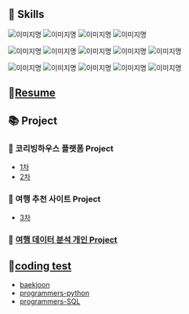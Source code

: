 ## 💫 Skills
<img alt="이미지명" src ="https://img.shields.io/badge/visual studio code-007ACC.svg?&style=for-the-badge&logo=visualstudiocode&logoColor=white"/> <img alt="이미지명" src ="https://img.shields.io/badge/jupyter-F37626.svg?&style=for-the-badge&logo=jupyter&logoColor=white"/> <img alt="이미지명" src ="https://img.shields.io/badge/google colab-F9AB00.svg?&style=for-the-badge&logo=googlecolab&logoColor=white"/> <img alt="이미지명" src ="https://img.shields.io/badge/mongodb-47A248.svg?&style=for-the-badge&logo=mongodb&logoColor=white"/>

<img alt="이미지명" src ="https://img.shields.io/badge/PYTHON-3776AB.svg?&style=for-the-badge&logo=PYTHON&logoColor=white"/> <img alt="이미지명" src ="https://img.shields.io/badge/pandas-150458.svg?&style=for-the-badge&logo=pandas&logoColor=white"/> <img alt="이미지명" src ="https://img.shields.io/badge/numpy-013243.svg?&style=for-the-badge&logo=numpy&logoColor=white"/> <img alt="이미지명" src ="https://img.shields.io/badge/selenium-43B02A.svg?&style=for-the-badge&logo=selenium&logoColor=white"/> <img alt="이미지명" src ="https://img.shields.io/badge/mysql-4479A1.svg?&style=for-the-badge&logo=mysql&logoColor=white"/>

<img alt="이미지명" src ="https://img.shields.io/badge/git-F05032.svg?&style=for-the-badge&logo=git&logoColor=white"/> <img alt="이미지명" src ="https://img.shields.io/badge/GitHub-181717.svg?&style=for-the-badge&logo=GitHub&logoColor=white"/> <img alt="이미지명" src ="https://img.shields.io/badge/slack-4A154B.svg?&style=for-the-badge&logo=slack&logoColor=white"/> <img alt="이미지명" src ="https://img.shields.io/badge/jirasoftware-0052CC.svg?&style=for-the-badge&logo=jirasoftware&logoColor=white"/> <img alt="이미지명" src ="https://img.shields.io/badge/docker-2496ED.svg?&style=for-the-badge&logo=docker&logoColor=white"/>


## 🎈[Resume](https://spice-evening-443.notion.site/5461688c9def402d97737d5e797004c4?pvs=74)


## 📚 Project
### 💬 코리빙하우스 플랫폼 Project
- [1차](https://github.com/btg1631/project_coliving)
- [2차](https://github.com/btg1631/co_lovehouse)

### 💬 여행 추천 사이트 Project
- [3차](https://github.com/nohjuhyeon/AI_LKJ_hubs_fastapi/tree/main)

### 💬 [여행 데이터 분석 개인 Project](https://github.com/btg1631/study_data_analytics/tree/main/docs/project_trip)


## 🌱[coding test](https://github.com/btg1631/study_pythons)
- [baekjoon](https://www.acmicpc.net/problemset)
- [programmers-python](https://school.programmers.co.kr/learn/challenges?order=acceptance_desc&levels=1&languages=python3&page=1)
- [programmers-SQL](https://school.programmers.co.kr/learn/challenges?order=acceptance_desc&page=1&languages=mysql&levels=2)


<!--
**btg1631/btg1631** is a ✨ _special_ ✨ repository because its `README.md` (this file) appears on your GitHub profile.

Here are some ideas to get you started:

- 🔭 I’m currently working on ...
- 🌱 I’m currently learning ...
- 👯 I’m looking to collaborate on ...
- 🤔 I’m looking for help with ...
- 💬 Ask me about ...
- 📫 How to reach me: ...
- 😄 Pronouns: ...
- ⚡ Fun fact: ...
-->
